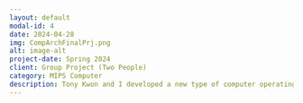 ```yaml
---
layout: default
modal-id: 4
date: 2024-04-28
img: CompArchFinalPrj.png
alt: image-alt
project-date: Spring 2024
client: Group Project (Two People)
category: MIPS Computer
description: Tony Kwon and I developed a new type of computer operating system with Verilog codes. Our computer is built using 32-bit MIPS words featuring unique instruction formats. Rather than using common basic instruction formats, our computer runs based on the new basic instruction formats. More information can be found [here](https://github.com/cooper-union-ece-251-marano/final-project-ece-251-spring-2024-boomboom/tree/main).
---
```

